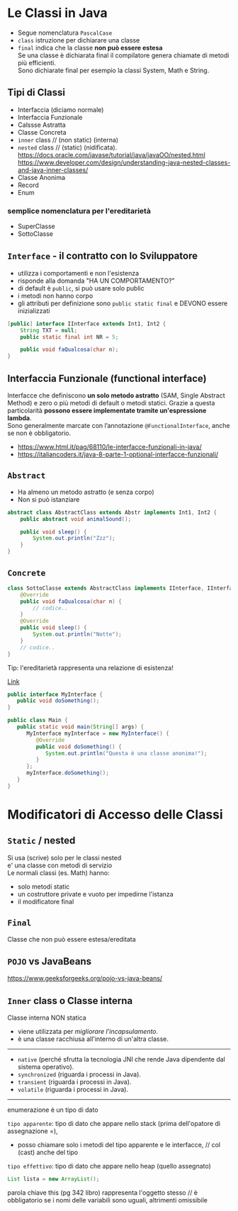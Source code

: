 # Le Classi in Java

- Segue nomenclatura `PascalCase`
- `class` istruzione per dichiarare una classe
- `final` indica che la classe **non può essere estesa**  
    Se una classe è dichiarata final il compilatore genera chiamate di metodi più efficienti.  
    Sono dichiarate final per esempio la classi System, Math e String.


## Tipi di Classi
- Interfaccia (diciamo normale)
- Interfaccia Funzionale
- Calssse Astratta
- Classe Concreta
- `inner` class // (non static) (interna)
- `nested` class // (static) (nidificata).  
    https://docs.oracle.com/javase/tutorial/java/javaOO/nested.html  
    https://www.developer.com/design/understanding-java-nested-classes-and-java-inner-classes/
- Classe Anonima
- Record
- Enum

### semplice nomenclatura per l'ereditarietà
- SuperClasse
- SottoClasse

## `Interface` - il contratto con lo Sviluppatore
- utilizza i comportamenti e non l'esistenza
- risponde alla domanda "HA UN COMPORTAMENTO?"
- di default è `public`, si può usare solo public
- i metodi non hanno corpo
- gli attributi per definizione sono `public static final` e DEVONO essere inizializzati
```java
[public] interface IInterface extends Int1, Int2 {
    String TXT = null;
    public static final int NR = 5;

    public void faQualcosa(char n);
}
```
## Interfaccia Funzionale (functional interface)
Interfacce che definiscono **un solo metodo astratto** (SAM, Single Abstract Method) e zero o più metodi di default o metodi statici. Grazie a questa particolarità **possono essere implementate tramite un'espressione lambda**.  
Sono generalmente marcate con l’annotazione `@FunctionalInterface`, anche se non è obbligatorio.  
- https://www.html.it/pag/68110/le-interfacce-funzionali-in-java/
- https://italiancoders.it/java-8-parte-1-optional-interfacce-funzionali/


## `Abstract`
- Ha almeno un metodo astratto (e senza corpo)
- Non si può istanziare
```java
abstract class AbstractClass extends Abstr implements Int1, Int2 {
    public abstract void animalSound();

    public void sleep() {
        System.out.println("Zzz");
    }
}
```

## `Concrete`
```java
class SottoClasse extends AbstractClass implements IInterface, IInterface2 {
    @Override
    public void faQualcosa(char n) {
        // codice.. 
    }
    @Override
    public void sleep() {
        System.out.println("Notte");
    }
    // codice.. 
}
```
Tip: l'ereditarietà rappresenta una relazione di esistenza!

[Link](https://ita.myservername.com/types-classes-java#Class_Types_In_Java_8211_Introduction)



```java
public interface MyInterface {
   public void doSomething();
}

public class Main {
   public static void main(String[] args) {
      MyInterface myInterface = new MyInterface() {
         @Override
         public void doSomething() {
            System.out.println("Questa è una classe anonima!");
         }
      };
      myInterface.doSomething();
   }
}
```




# Modificatori di Accesso delle Classi

## `Static` / nested
Si usa (scrive) solo per le classi nested  
e' una classe con metodi di servizio  
Le normali classi (es. Math) hanno:
- solo metodi static
- un costruttore private e vuoto per impedirne l'istanza
- il modificatore final

## `Final`
Classe che non può essere estesa/ereditata 

## `POJO` vs JavaBeans
https://www.geeksforgeeks.org/pojo-vs-java-beans/

## `Inner` class o Classe interna
Classe interna NON statica
- viene utilizzata per *migliorare l'incapsulamento*.  
- è una classe racchiusa all'interno di un'altra classe.

---
- `native` (perché sfrutta la tecnologia JNI che rende Java dipendente dal sistema operativo).
- `synchronized` (riguarda i processi in Java).
- `transient` (riguarda i processi in Java).
- `volatile` (riguarda i processi in Java).
---

enumerazione è un tipo di dato

`tipo apparente`: tipo di dato che appare nello stack (prima dell'opatore di assegnazione =),
- posso chiamare solo i metodi del tipo apparente e le interfacce, // col (cast) anche del tipo  

`tipo effettivo`: tipo di dato che appare nello heap (quello assegnato)
```java
List lista = new ArrayList();
```

parola chiave this (pg 342 libro) rappresenta l'oggetto stesso // è obbligatorio se i nomi delle variabili sono uguali, altrimenti omissibile
